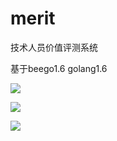 # merit
技术人员价值评测系统

基于beego1.6 golang1.6

![](http://r.photo.store.qq.com/psb?/75d376f1-d493-430c-b1de-60456c735fa8/T2264x9H1OC4V7QtdqcggpN2UeoIoYUfJmK*rgP5gq4!/o/dFoBAAAAAAAA&ek=1&kp=1&pt=0&bo=IAOAAgAFAAQFAIM!&su=1143235217&sce=0-12-12&rf=2-9)

![](http://a3.qpic.cn/psb?/75d376f1-d493-430c-b1de-60456c735fa8/3SZkUuSR3jlXlD8r5P3us4wI5CEa1*ZtMplyFJRgXcE!/b/dFoBAAAAAAAA&ek=1&kp=1&pt=0&bo=ggT4AQAAAAAFAFw!&su=0146900369&sce=0-12-12&rf=2-9)

![](http://a3.qpic.cn/psb?/75d376f1-d493-430c-b1de-60456c735fa8/Rr7UtUC3A8bBGw3hLr8jaRE4zk9UReycKxiPMuiq.qk!/b/dFoBAAAAAAAA&ek=1&kp=1&pt=0&bo=hgQcAgAAAAAFAL8!&su=0228478113&sce=0-12-12&rf=2-9)
